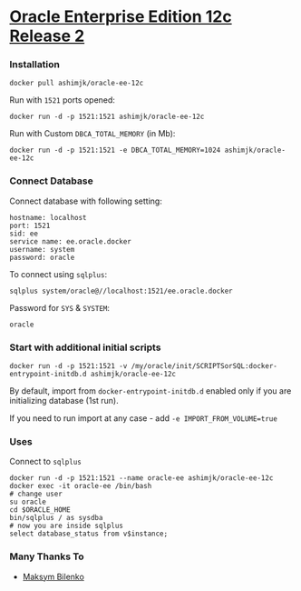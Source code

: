 [Oracle Enterprise Edition 12c Release 2](https://github.com/ashimjk/docker-oracle-ee-12c)
===============================================

### Installation

    docker pull ashimjk/oracle-ee-12c

Run with `1521` ports opened:

    docker run -d -p 1521:1521 ashimjk/oracle-ee-12c

Run with Custom `DBCA_TOTAL_MEMORY` (in Mb):

    docker run -d -p 1521:1521 -e DBCA_TOTAL_MEMORY=1024 ashimjk/oracle-ee-12c

### Connect Database

Connect database with following setting:

    hostname: localhost
    port: 1521
    sid: ee
    service name: ee.oracle.docker
    username: system
    password: oracle

To connect using `sqlplus`:

    sqlplus system/oracle@//localhost:1521/ee.oracle.docker

Password for `SYS` & `SYSTEM`:

    oracle

### Start with additional initial scripts

    docker run -d -p 1521:1521 -v /my/oracle/init/SCRIPTSorSQL:docker-entrypoint-initdb.d ashimjk/oracle-ee-12c

By default, import from `docker-entrypoint-initdb.d` enabled only if you are initializing database (1st run).

If you need to run import at any case - add `-e IMPORT_FROM_VOLUME=true`

### Uses

Connect to `sqlplus`

    docker run -d -p 1521:1521 --name oracle-ee ashimjk/oracle-ee-12c
    docker exec -it oracle-ee /bin/bash
    # change user
    su oracle
    cd $ORACLE_HOME
    bin/sqlplus / as sysdba
    # now you are inside sqlplus
    select database_status from v$instance;

### Many Thanks To

- [Maksym Bilenko](https://github.com/MaksymBilenko/docker-oracle-ee-12c)
